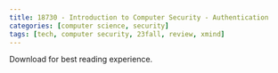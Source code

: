 ```yaml
---
title: 18730 - Introduction to Computer Security - Authentication
categories: [computer science, security]
tags: [tech, computer security, 23fall, review, xmind]
---
```


Download for best reading experience.

<object data="{{ site.baseurl }}/assets/pdf/23fall-midterm/18730-authentication.pdf" type="application/pdf" width="100%" height="1000px">
</object>
